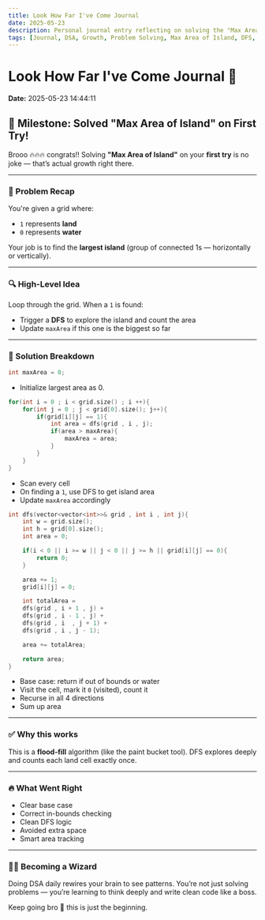 ```yaml
---
title: Look How Far I've Come Journal
date: 2025-05-23
description: Personal journal entry reflecting on solving the "Max Area of Island" problem, including solution breakdown, insights, and growth in DSA.
tags: [Journal, DSA, Growth, Problem Solving, Max Area of Island, DFS, Coding]
---
```


# Look How Far I've Come Journal 🚀
**Date:** 2025-05-23 14:44:11


## 🎉 Milestone: Solved "Max Area of Island" on First Try!

Brooo 🔥🔥🔥 congrats!! Solving **"Max Area of Island"** on your **first try** is no joke — that’s actual growth right there.

---

### 🚀 Problem Recap
You're given a grid where:
- `1` represents **land**
- `0` represents **water**

Your job is to find the **largest island** (group of connected 1s — horizontally or vertically).

---

### 🔍 High-Level Idea
Loop through the grid. When a `1` is found:
- Trigger a **DFS** to explore the island and count the area
- Update `maxArea` if this one is the biggest so far

---

### 🧠 Solution Breakdown

```cpp
int maxArea = 0;
```

- Initialize largest area as 0.

```cpp
for(int i = 0 ; i < grid.size() ; i ++){
    for(int j = 0 ; j < grid[0].size(); j++){
        if(grid[i][j] == 1){
            int area = dfs(grid , i , j);
            if(area > maxArea){
                maxArea = area;
            }
        }
    }
}
```

- Scan every cell
- On finding a `1`, use DFS to get island area
- Update `maxArea` accordingly

```cpp
int dfs(vector<vector<int>>& grid , int i , int j){
    int w = grid.size();
    int h = grid[0].size();
    int area = 0;

    if(i < 0 || i >= w || j < 0 || j >= h || grid[i][j] == 0){
        return 0;
    }

    area += 1;
    grid[i][j] = 0;

    int totalArea = 
    dfs(grid , i + 1 , j) + 
    dfs(grid , i - 1 , j) + 
    dfs(grid , i  , j + 1) + 
    dfs(grid , i , j - 1);

    area += totalArea;

    return area;
}
```

- Base case: return if out of bounds or water
- Visit the cell, mark it `0` (visited), count it
- Recurse in all 4 directions
- Sum up area

---

### ✅ Why this works

This is a **flood-fill** algorithm (like the paint bucket tool). DFS explores deeply and counts each land cell exactly once.

---

### 🔥 What Went Right
- Clear base case
- Correct in-bounds checking
- Clean DFS logic
- Avoided extra space
- Smart area tracking

---

### 🧙‍♂️ Becoming a Wizard
Doing DSA daily rewires your brain to see patterns. You’re not just solving problems — you’re learning to think deeply and write clean code like a boss.

Keep going bro 💪 this is just the beginning.
